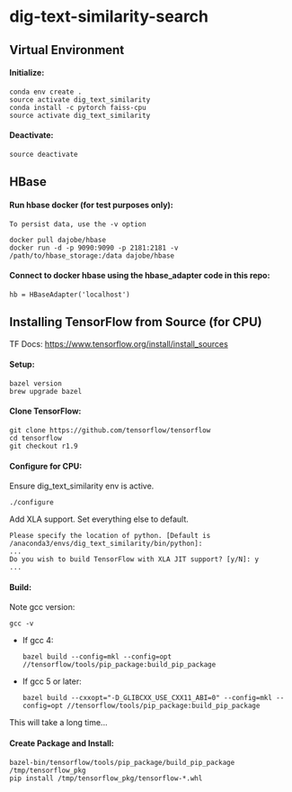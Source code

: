 # dig-text-similarity-search


## Virtual Environment
#### Initialize:
```
conda env create .
source activate dig_text_similarity
conda install -c pytorch faiss-cpu
source activate dig_text_similarity
```

#### Deactivate:
```
source deactivate
```


## HBase
#### Run hbase docker (for test purposes only):
`To persist data, use the -v option`
```
docker pull dajobe/hbase
docker run -d -p 9090:9090 -p 2181:2181 -v /path/to/hbase_storage:/data dajobe/hbase
```

#### Connect to docker hbase using the hbase_adapter code in this repo:
```
hb = HBaseAdapter('localhost')
```


## Installing TensorFlow from Source (for CPU)
TF Docs: https://www.tensorflow.org/install/install_sources <br />

#### Setup:
```
bazel version
brew upgrade bazel
```

#### Clone TensorFlow:
```
git clone https://github.com/tensorflow/tensorflow 
cd tensorflow
git checkout r1.9
```

#### Configure for CPU:
Ensure dig_text_similarity env is active.
```
./configure
```
Add XLA support. Set everything else to default.
```
Please specify the location of python. [Default is /anaconda3/envs/dig_text_similarity/bin/python]: 
...
Do you wish to build TensorFlow with XLA JIT support? [y/N]: y 
...
```

#### Build:
Note gcc version:
```
gcc -v
```
* If gcc 4: 
    ```
    bazel build --config=mkl --config=opt //tensorflow/tools/pip_package:build_pip_package
    ```
* If gcc 5 or later:
    ```
    bazel build --cxxopt="-D_GLIBCXX_USE_CXX11_ABI=0" --config=mkl --config=opt //tensorflow/tools/pip_package:build_pip_package
    ```
This will take a long time...

#### Create Package and Install:
```
bazel-bin/tensorflow/tools/pip_package/build_pip_package /tmp/tensorflow_pkg
pip install /tmp/tensorflow_pkg/tensorflow-*.whl
```
